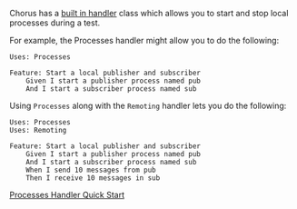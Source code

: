 Chorus has a [built in handler](pages/builtInHandlers/BuiltInHandlers) class which allows you to start and stop local processes during a test. 
 
For example, the Processes handler might allow you to do the following:
 
    Uses: Processes
    
    Feature: Start a local publisher and subscriber
        Given I start a publisher process named pub
        And I start a subscriber process named sub
        
        
Using `Processes` along with the `Remoting` handler lets you do the following:

    Uses: Processes
    Uses: Remoting

    Feature: Start a local publisher and subscriber
        Given I start a publisher process named pub
        And I start a subscriber process named sub
        When I send 10 messages from pub
        Then I receive 10 messages in sub
        
[Processes Handler Quick Start](pages/builtInHandlers/Processes/ProcessesHandlerQuickStart)




